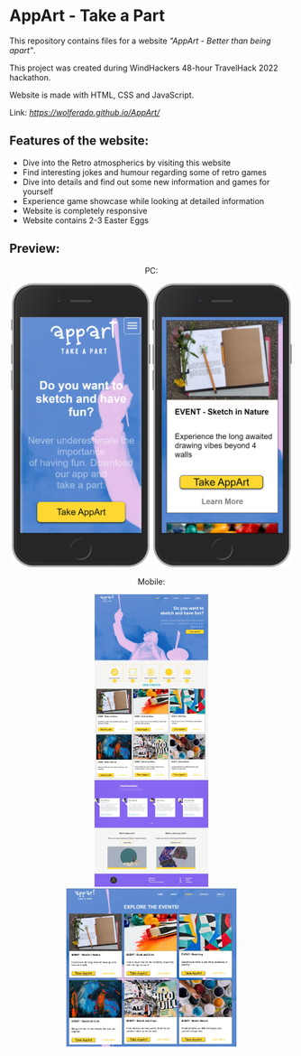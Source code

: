 # AppArt - Take a Part

This repository contains files for a website *"AppArt - Better than being apart"*.

This project was created during WindHackers 48-hour TravelHack 2022 hackathon.

Website is made with HTML, CSS and JavaScript.

Link: _https://wolferado.github.io/AppArt/_

## Features of the website:
- Dive into the Retro atmospherics by visiting this website
- Find interesting jokes and humour regarding some of retro games
- Dive into details and find out some new information and games for yourself
- Experience game showcase while looking at detailed information
- Website is completely responsive
- Website contains 2-3 Easter Eggs

## Preview:
<div align="center">

PC:

<img src="https://github.com/Wolferado/AppArt/blob/main/materials/Mobile_View_LandingPage.png?raw=true" width="49%" height="49%" alt="https://github.com/Wolferado/AppArt/blob/main/materials/Mobile_View_LandingPage.png?raw=true">
<img src="https://github.com/Wolferado/AppArt/blob/main/materials/Mobile_View_Events.png?raw=true" width="49%" height="49%" alt="https://github.com/Wolferado/AppArt/blob/main/materials/Mobile_View_Events.png?raw=true">

Mobile:

<img src="https://github.com/Wolferado/AppArt/blob/main/materials/PC_View_LandingPage.jpeg?raw=true" width="40%" height="50%"  alt="https://github.com/Wolferado/AppArt/blob/main/materials/PC_View_LandingPage.jpeg?raw=true">
<img src="https://github.com/Wolferado/AppArt/blob/main/materials/PC_View_Events.jpeg?raw=true" width="60%" height="40%" alt="https://github.com/Wolferado/AppArt/blob/main/materials/PC_View_Events.jpeg?raw=true">
  
</div>
